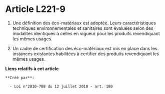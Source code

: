 # Article L221-9

1. Une définition des éco-matériaux est adoptée. Leurs caractéristiques techniques environnementales et sanitaires sont
évaluées selon des modalités identiques à celles en vigueur pour les produits revendiquant les mêmes usages.

2. Un cadre de certification des éco-matériaux est mis en place dans les instances existantes habilitées à certifier des
produits revendiquant les mêmes usages.

**Liens relatifs à cet article**

	**Créé par**:

	  - Loi n°2010-788 du 12 juillet 2010 - art. 180

